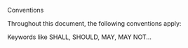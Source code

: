 Conventions

Throughout this document, the following conventions apply:

Keywords like SHALL, SHOULD, MAY, MAY NOT... 



